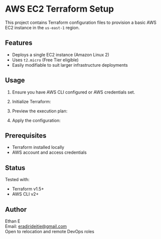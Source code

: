 # AWS EC2 Terraform Setup

This project contains Terraform configuration files to provision a basic AWS EC2 instance in the `us-east-1` region.

## Features

- Deploys a single EC2 instance (Amazon Linux 2)
- Uses `t2.micro` (Free Tier eligible)
- Easily modifiable to suit larger infrastructure deployments

## Usage

1. Ensure you have AWS CLI configured or AWS credentials set.
2. Initialize Terraform:

3. Preview the execution plan:

4. Apply the configuration:


## Prerequisites

- Terraform installed locally
- AWS account and access credentials

## Status

Tested with:
- Terraform v1.5+
- AWS CLI v2+

## Author

Ethan E  
Email: eradirideitie@gmail.com  
Open to relocation and remote DevOps roles
